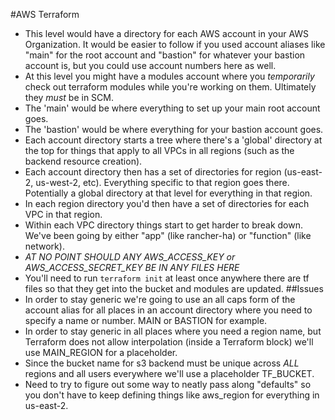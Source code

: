 #AWS Terraform
* This level would have a directory for each AWS account in your AWS Organization.  It would be easier to follow if you used account aliases like "main" for the root account and "bastion" for whatever your bastion account is, but you could use account numbers here as well.
* At this level you might have a modules account where you *temporarily* check out terraform modules while you're working on them.  Ultimately they *must* be in SCM.
* The 'main' would be where everything to set up your main root account goes.
* The 'bastion' would be where everything for your bastion account goes.
* Each account directory starts a tree where there's a 'global' directory at the top for things that apply to all VPCs in all regions (such as the backend resource creation).
* Each account directory then has a set of directories for region (us-east-2, us-west-2, etc).  Everything specific to that region goes there.  Potentially a global directory at that level for everything in that region.
* In each region directory you'd then have a set of directories for each VPC in that region.
* Within each VPC directory things start to get harder to break down.  We've been going by either "app" (like rancher-ha) or "function" (like network).
* *AT NO POINT SHOULD ANY AWS_ACCESS_KEY or AWS_ACCESS_SECRET_KEY BE IN ANY FILES HERE*
* You'll need to run `terraform init` at least once anywhere there are tf files so that they get into the bucket and modules are updated.
##Issues
* In order to stay generic we're going to use an all caps form of the account alias for all places in an account directory where you need to specify a name or number.  MAIN or BASTION for example.
* In order to stay generic in all places where you need a region name, but Terraform does not allow interpolation (inside a Terraform block) we'll use MAIN_REGION for a placeholder.
* Since the bucket name for s3 backend must be unique across *ALL* regions and all users everywhere we'll use a placeholder TF_BUCKET.
* Need to try to figure out some way to neatly pass along "defaults" so you don't have to keep defining things like aws_region for everything in us-east-2.
